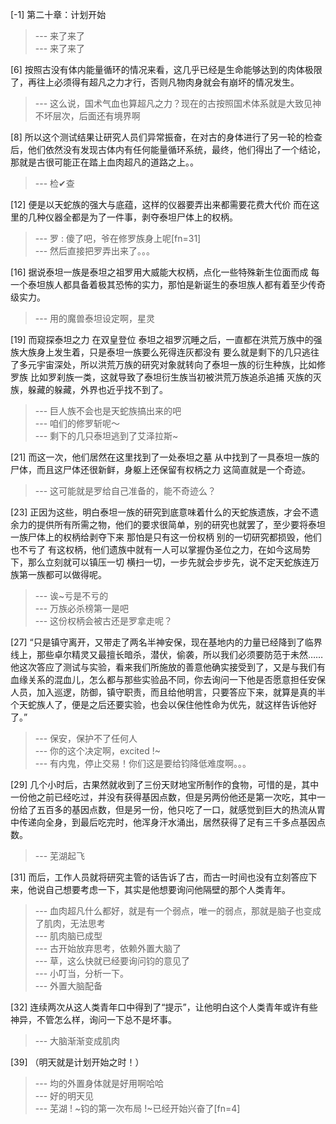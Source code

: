 
[-1] 第二十章：计划开始
>--- 来了来了<br>
>--- 来了来了<br>

[6] 按照古没有体内能量循环的情况来看，这几乎已经是生命能够达到的肉体极限了，再往上必须得有超凡之力才行，否则凡物肉身就会有崩坏的情况发生。
>--- 这么说，国术气血也算超凡之力？现在的古按照国术体系就是大致见神不坏层次，后面还有境界啊<br>

[8] 所以这个测试结果让研究人员们异常振奋，在对古的身体进行了另一轮的检查后，他们依然没有发现古体内有任何能量循环系统，最终，他们得出了一个结论，那就是古很可能正在踏上血肉超凡的道路之上。。
>--- 检✔查<br>

[12] 便是以天蛇族的强大与底蕴，这样的仪器要弄出来都需要花费大代价 而在这里的几种仪器全都是为了一件事，剥夺泰坦尸体上的权柄。
>--- 罗 : 傻了吧，爷在修罗族身上呢[fn=31]<br>
>--- 然后直接把罗弄出来了。。。<br>

[16] 据说泰坦一族是泰坦之祖罗用大威能大权柄，点化一些特殊新生位面而成 每一个泰坦族人都具备着极其恐怖的实力，那怕是新诞生的泰坦族人都有着至少传奇级实力。
>--- 用的魔兽泰坦设定啊，星灵<br>

[19] 而窥探泰坦之力 在双皇登位 泰坦之祖罗沉睡之后，一直都在洪荒万族中的强族大族身上发生着，只是泰坦一族要么死得连灰都没有 要么就是剩下的几只逃往了多元宇宙深处，所以洪荒万族的研究对象就转向了泰坦一族的衍生种族，比如修罗族 比如罗刹族一类，这就导致了泰坦衍生族当初被洪荒万族追杀追捕 灭族的灭族，躲藏的躲藏，外界也近乎找不到了。
>--- 巨人族不会也是天蛇族搞出来的吧<br>
>--- 咱们的修罗斩呢～<br>
>--- 剩下的几只泰坦逃到了艾泽拉斯~<br>

[21] 而这一次，他们居然在这里找到了一处泰坦之墓 从中找到了一具泰坦一族的尸体，而且这尸体还很新鲜，身躯上还保留有权柄之力 这简直就是一个奇迹。
>--- 这可能就是罗给自己准备的，能不奇迹么？<br>

[23] 正因为这些，明白泰坦一族的研究到底意味着什么的天蛇族遗族，才会不遗余力的提供所有所需之物，他们的要求很简单，别的研究也就罢了，至少要将泰坦一族尸体上的权柄给剥夺下来 那怕是只有这一份权柄 别的一切研究都损毁，他们也不亏了 有这权柄，他们遗族中就有一人可以掌握伪圣位之力，在如今这局势下，那么立刻就可以镇压一切 横扫一切，一步先就会步步先，说不定天蛇族连万族第一族都可以做得呢。
>--- 诶~亏是不亏的<br>
>--- 万族必杀榜第一是吧<br>
>--- 这份权柄会被古还是罗拿走呢？<br>

[27] “只是镇守离开，又带走了两名半神安保，现在基地内的力量已经降到了临界线上，那些卓尔精灵又最擅长暗杀，潜伏，偷袭，所以我们必须要防范于未然……他这次答应了测试与实验，看来我们所施放的善意他确实接受到了，又是与我们有血缘关系的混血儿，怎么都与那些实验品不同，你去询问一下他是否愿意担任安保人员，加入巡逻，防御，镇守职责，而且给他明言，只要答应下来，就算是真的半个天蛇族人了，便是之后还要实验，也会以保住他性命为优先，就这样告诉他好了。”
>--- 保安，保护不了任何人<br>
>--- 你的这个决定啊，excited !~<br>
>--- 有内鬼，停止交易！你们这是要给钧降低难度啊。。。<br>

[29] 几个小时后，古果然就收到了三份天财地宝所制作的食物，可惜的是，其中一份他之前已经吃过，并没有获得基因点数，但是另两份他还是第一次吃，其中一份给了五百多的基因点数，但是另一份，他只吃了一口，就感觉到巨大的热流从胃中传递向全身，到最后吃完时，他浑身汗水涌出，居然获得了足有三千多点基因点数。
>--- 芜湖起飞<br>

[31] 而后，工作人员就将研究主管的话告诉了古，而古一时间也没有立刻答应下来，他说自己想要考虑一下，其实是他想要询问他隔壁的那个人类青年。
>--- 血肉超凡什么都好，就是有一个弱点，唯一的弱点，那就是脑子也变成了肌肉，无法思考<br>
>--- 肌肉脑已成型<br>
>--- 古开始放弃思考，依赖外置大脑了<br>
>--- 草，这么快就已经要询问钧的意见了<br>
>--- 小叮当，分析一下。<br>
>--- 外置大脑配备<br>

[32] 连续两次从这人类青年口中得到了“提示”，让他明白这个人类青年或许有些神异，不管怎么样，询问一下总不是坏事。
>--- 大脑渐渐变成肌肉<br>

[39] （明天就是计划开始之时！）
>--- 均的外置身体就是好用啊哈哈<br>
>--- 好的明天见<br>
>--- 芜湖 ! ~钧的第一次布局 !~已经开始兴奋了[fn=4]<br>
